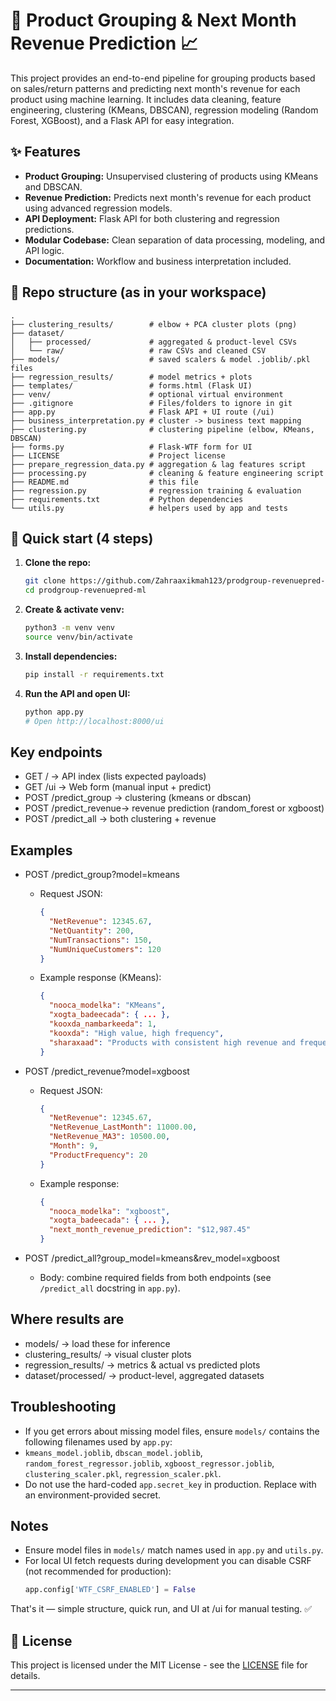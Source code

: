 # 🛒 Product Grouping & Next Month Revenue Prediction 📈

This project provides an end-to-end pipeline for grouping products based on sales/return patterns and predicting next month's revenue for each product using machine learning. It includes data cleaning, feature engineering, clustering (KMeans, DBSCAN), regression modeling (Random Forest, XGBoost), and a Flask API for easy integration.

## ✨ Features

- **Product Grouping:** Unsupervised clustering of products using KMeans and DBSCAN.
- **Revenue Prediction:** Predicts next month's revenue for each product using advanced regression models.
- **API Deployment:** Flask API for both clustering and regression predictions.
- **Modular Codebase:** Clean separation of data processing, modeling, and API logic.
- **Documentation:** Workflow and business interpretation included.

## 📁 Repo structure (as in your workspace)

```
.
├── clustering_results/        # elbow + PCA cluster plots (png)
├── dataset/
│   ├── processed/             # aggregated & product-level CSVs
│   └── raw/                   # raw CSVs and cleaned CSV
├── models/                    # saved scalers & model .joblib/.pkl files
├── regression_results/        # model metrics + plots
├── templates/                 # forms.html (Flask UI)
├── venv/                      # optional virtual environment
├── .gitignore                 # Files/folders to ignore in git
├── app.py                     # Flask API + UI route (/ui)
├── business_interpretation.py # cluster -> business text mapping
├── clustering.py              # clustering pipeline (elbow, KMeans, DBSCAN)
├── forms.py                   # Flask-WTF form for UI
├── LICENSE                    # Project license
├── prepare_regression_data.py # aggregation & lag features script
├── processing.py              # cleaning & feature engineering script
├── README.md                  # this file
├── regression.py              # regression training & evaluation
├── requirements.txt           # Python dependencies
└── utils.py                   # helpers used by app and tests
```

## 🚀 Quick start (4 steps)

1. **Clone the repo:**
   ```bash
   git clone https://github.com/Zahraaxikmah123/prodgroup-revenuepred-ml.git
   cd prodgroup-revenuepred-ml
   ```
2. **Create & activate venv:**
   ```bash
   python3 -m venv venv
   source venv/bin/activate
   ```
3. **Install dependencies:**
   ```bash
   pip install -r requirements.txt
   ```
4. **Run the API and open UI:**
   ```bash
   python app.py
   # Open http://localhost:8000/ui
   ```

## Key endpoints
- GET /                → API index (lists expected payloads)
- GET /ui              → Web form (manual input + predict)
- POST /predict_group  → clustering (kmeans or dbscan)
- POST /predict_revenue→ revenue prediction (random_forest or xgboost)
- POST /predict_all    → both clustering + revenue

## Examples

- POST /predict_group?model=kmeans
  - Request JSON:
    ```json
    {
      "NetRevenue": 12345.67,
      "NetQuantity": 200,
      "NumTransactions": 150,
      "NumUniqueCustomers": 120
    }
    ```
  - Example response (KMeans):
    ```json
    {
      "nooca_modelka": "KMeans",
      "xogta_badeecada": { ... },
      "kooxda_nambarkeeda": 1,
      "kooxda": "High value, high frequency",
      "sharaxaad": "Products with consistent high revenue and frequent purchases"
    }
    ```

- POST /predict_revenue?model=xgboost
  - Request JSON:
    ```json
    {
      "NetRevenue": 12345.67,
      "NetRevenue_LastMonth": 11000.00,
      "NetRevenue_MA3": 10500.00,
      "Month": 9,
      "ProductFrequency": 20
    }
    ```
  - Example response:
    ```json
    {
      "nooca_modelka": "xgboost",
      "xogta_badeecada": { ... },
      "next_month_revenue_prediction": "$12,987.45"
    }
    ```

- POST /predict_all?group_model=kmeans&rev_model=xgboost
  - Body: combine required fields from both endpoints (see `/predict_all` docstring in `app.py`).

## Where results are
- models/                → load these for inference
- clustering_results/    → visual cluster plots
- regression_results/    → metrics & actual vs predicted plots
- dataset/processed/     → product-level, aggregated datasets

## Troubleshooting
- If you get errors about missing model files, ensure `models/` contains the following filenames used by `app.py`:
- `kmeans_model.joblib`, `dbscan_model.joblib`, `random_forest_regressor.joblib`, `xgboost_regressor.joblib`, `clustering_scaler.pkl`, `regression_scaler.pkl`.
- Do not use the hard-coded `app.secret_key` in production. Replace with an environment-provided secret.

## Notes
- Ensure model files in `models/` match names used in `app.py` and `utils.py`.
- For local UI fetch requests during development you can disable CSRF (not recommended for production):
  ```python
  app.config['WTF_CSRF_ENABLED'] = False
  ```

That's it — simple structure, quick run, and UI at /ui for manual testing. ✅

## 📄 License

This project is licensed under the MIT License - see the [LICENSE](LICENSE) file for details.

---